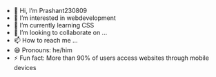 - 👋 Hi, I’m Prashant230809
- 👀 I’m interested in webdevelopment
- 🌱 I’m currently learning CSS
- 💞️ I’m looking to collaborate on ...
- 📫 How to reach me ...
- 😄 Pronouns: he/him
- ⚡ Fun fact: More than 90% of users access websites through mobile devices

<!---
swift230809/swift230809 is a ✨ special ✨ repository because its `README.md` (this file) appears on your GitHub profile.
You can click the Preview link to take a look at your changes.
--->
